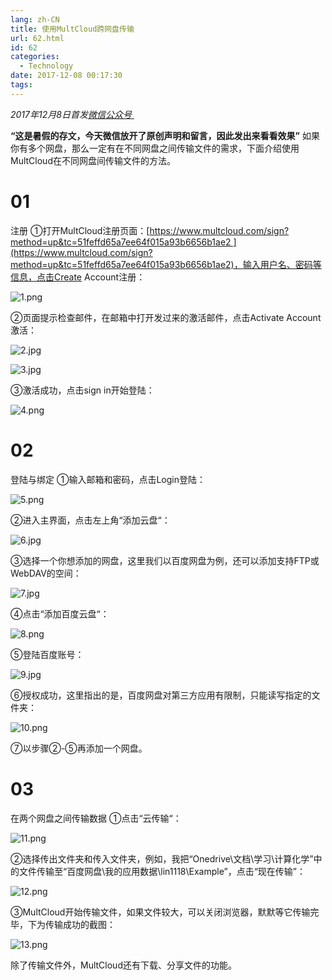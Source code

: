 ```yaml
---
lang: zh-CN
title: 使用MultCloud跨网盘传输
url: 62.html
id: 62
categories:
  - Technology
date: 2017-12-08 00:17:30
tags:
---
```


_2017年12月8日首发[微信公众号 ](http://mp.weixin.qq.com/s?__biz=MzIyMjA1MDA4MQ==&mid=2455134440&idx=1&sn=a3a245272296efdd649de03e2d74cb2d&chksm=ff91a2a6c8e62bb0bf0e7c05acf493ed94ef74a1f1bbeb300604dfe6ac57038105c74d6cd6af#rd)_

**“这是暑假的存文，今天微信放开了原创声明和留言，因此发出来看看效果”**
如果你有多个网盘，那么一定有在不同网盘之间传输文件的需求，下面介绍使用MultCloud在不同网盘间传输文件的方法。
<!--more-->

# 01

注册 ①打开MultCloud注册页面：[https://www.multcloud.com/sign?method=up&tc=51feffd65a7ee64f015a93b6656b1ae2 ](https://www.multcloud.com/sign?method=up&tc=51feffd65a7ee64f015a93b6656b1ae2)，输入用户名、密码等信息，点击Create Account注册：

![1.png](https://api.njzjz.win/1KrSNGFylYoKLUbowp3UEOnhxnc5qdPv2)

②页面提示检查邮件，在邮箱中打开发过来的激活邮件，点击Activate Account激活：

![2.jpg](https://api.njzjz.win/1dWN5SzMCGnsnUxAZ0i5aBi7wb0xlFVCo)

![3.jpg](https://api.njzjz.win/1VeKk_LDlN8TGqQvOdaQmYZui0G93J1wc)

③激活成功，点击sign in开始登陆：

![4.png](https://api.njzjz.win/13BcL2GIl2o2ZlP2hETgf50-GlJpKIfo4)

# 02

登陆与绑定 ①输入邮箱和密码，点击Login登陆：

![5.png](https://api.njzjz.win/1S3XKbS26EAyC8Tv3ITq6D8osVTUIcXA1)

②进入主界面，点击左上角“添加云盘“：

![6.jpg](https://api.njzjz.win/16EM71ZfMXYTZGLyhnQH5kQ6YsoEtsM9D)

③选择一个你想添加的网盘，这里我们以百度网盘为例，还可以添加支持FTP或WebDAV的空间：

![7.jpg](https://api.njzjz.win/1Gd_ImjxDC4CwXtR9fh571fTMGThhEC4g)

④点击“添加百度云盘“：

![8.png](https://api.njzjz.win/1RrZsEMSH1CT67mjeR3CffJVFkUOGMjcp)

⑤登陆百度账号：

![9.jpg](https://api.njzjz.win/1I4JtS8Ge5fd0kZcAEfE4FHe0TuE3HBfz)

⑥授权成功，这里指出的是，百度网盘对第三方应用有限制，只能读写指定的文件夹：

![10.png](https://api.njzjz.win/18uW93KvYWriQnpvt_PD6lhcJqY_GUupx)

⑦以步骤②-⑤再添加一个网盘。

# 03

在两个网盘之间传输数据 ①点击“云传输“：

![11.png](https://api.njzjz.win/1ZctOzCrJXGaLdUDtWeyqOwFzrtR2B3Ga)

②选择传出文件夹和传入文件夹，例如，我把“Onedrive\\文档\\学习\\计算化学”中的文件传输至“百度网盘\\我的应用数据\\lin1118\\Example”，点击“现在传输”：

![12.png](https://api.njzjz.win/13SGMAwxgG9pg4bwWJDrTWWSQQ1k68JUz)

③MultCloud开始传输文件，如果文件较大，可以关闭浏览器，默默等它传输完毕，下为传输成功的截图：

![13.png](https://api.njzjz.win/1FN-D_YX_aUN0Qacu-DSQEgF8RNPvw6m-)

除了传输文件外，MultCloud还有下载、分享文件的功能。
